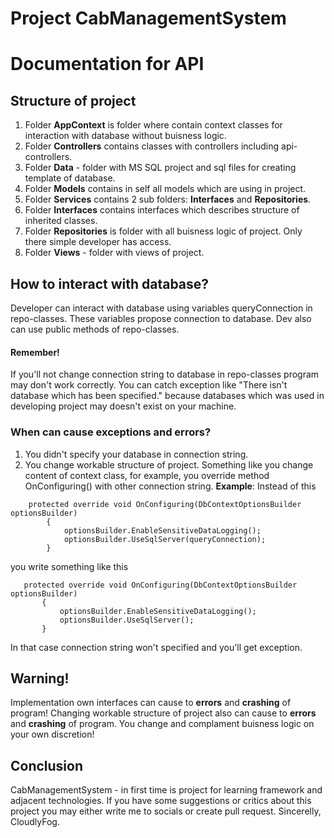 

# Project CabManagementSystem

# Documentation for API
## Structure of project

 1. Folder **AppContext** is folder where contain context classes for interaction with database without buisness logic.
 2. Folder **Controllers** contains classes with controllers including api-controllers.
 3. Folder **Data** - folder with MS SQL project and sql files for creating template of database.
 4. Folder **Models** contains in self all models which are using in project.
 5. Folder **Services** contains 2 sub folders: **Interfaces** and **Repositories**.
 6. Folder **Interfaces** contains interfaces which describes structure of inherited classes.
 7. Folder **Repositories** is folder with all buisness logic of project. Only there simple developer has access.
 8. Folder **Views** - folder with views of project.

## How to interact with database?
Developer can interact with database using variables queryConnection in repo-classes. These variables propose connection to database. Dev also can use public methods of repo-classes.
#### Remember!
If you'll not change connection string to database in repo-classes program may don't work correctly.
You can catch exception like "There isn't database which has been specified." because databases which was used in developing project may doesn't exist on your machine.

### When can cause exceptions and errors?

 1. You didn't specify your database in connection string.
 2. You change workable structure of project. Something like you change content of context class, for example, you override method OnConfiguring() with other connection string.
 **Example**: 
 Instead of this 

````
    protected override void OnConfiguring(DbContextOptionsBuilder optionsBuilder)
        {
            optionsBuilder.EnableSensitiveDataLogging();
            optionsBuilder.UseSqlServer(queryConnection);
        }
````
 you write something like this
 ````
    protected override void OnConfiguring(DbContextOptionsBuilder optionsBuilder)
        {
            optionsBuilder.EnableSensitiveDataLogging();
            optionsBuilder.UseSqlServer();
        }
````
 In that case connection string won't specified and you'll get exception.
 
## Warning!
Implementation own interfaces can cause to **errors** and **crashing** of program! 
Changing workable structure of project also can cause to **errors** and **crashing** of program.
You change and complament buisness logic on your own discretion!


## Conclusion
CabManagementSystem - in first time is project for learning framework and adjacent technologies.
If you have some suggestions or critics about this project you may either write me to socials or create pull request. 
Sincerelly, CloudlyFog.
